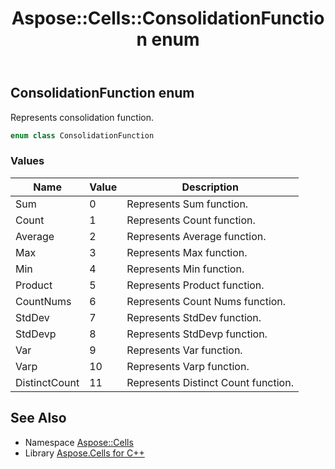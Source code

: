 ﻿---
title: Aspose::Cells::ConsolidationFunction enum
linktitle: ConsolidationFunction
second_title: Aspose.Cells for C++ API Reference
description: 'Aspose::Cells::ConsolidationFunction enum. Represents consolidation function in C++.'
type: docs
weight: 18300
url: /cpp/aspose.cells/consolidationfunction/
---
## ConsolidationFunction enum


Represents consolidation function.

```cpp
enum class ConsolidationFunction
```

### Values

| Name | Value | Description |
| --- | --- | --- |
| Sum | 0 | Represents Sum function. |
| Count | 1 | Represents Count function. |
| Average | 2 | Represents Average function. |
| Max | 3 | Represents Max function. |
| Min | 4 | Represents Min function. |
| Product | 5 | Represents Product function. |
| CountNums | 6 | Represents Count Nums function. |
| StdDev | 7 | Represents StdDev function. |
| StdDevp | 8 | Represents StdDevp function. |
| Var | 9 | Represents Var function. |
| Varp | 10 | Represents Varp function. |
| DistinctCount | 11 | Represents Distinct Count function. |

## See Also

* Namespace [Aspose::Cells](../)
* Library [Aspose.Cells for C++](../../)
